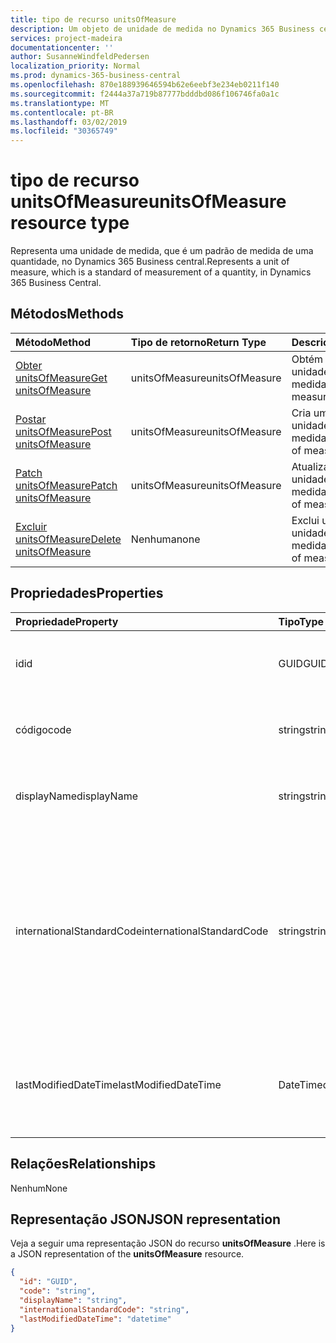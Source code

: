 ```yaml
---
title: tipo de recurso unitsOfMeasure
description: Um objeto de unidade de medida no Dynamics 365 Business central.
services: project-madeira
documentationcenter: ''
author: SusanneWindfeldPedersen
localization_priority: Normal
ms.prod: dynamics-365-business-central
ms.openlocfilehash: 870e188939646594b62e6eebf3e234eb0211f140
ms.sourcegitcommit: f2444a37a719b87777bdddbd086f106746fa0a1c
ms.translationtype: MT
ms.contentlocale: pt-BR
ms.lasthandoff: 03/02/2019
ms.locfileid: "30365749"
---
```

# <a name="unitsofmeasure-resource-type"></a><span data-ttu-id="f89b6-103">tipo de recurso unitsOfMeasure</span><span class="sxs-lookup"><span data-stu-id="f89b6-103">unitsOfMeasure resource type</span></span>
<span data-ttu-id="f89b6-104">Representa uma unidade de medida, que é um padrão de medida de uma quantidade, no Dynamics 365 Business central.</span><span class="sxs-lookup"><span data-stu-id="f89b6-104">Represents a unit of measure, which is a standard of measurement of a quantity, in Dynamics 365 Business Central.</span></span>

## <a name="methods"></a><span data-ttu-id="f89b6-105">Métodos</span><span class="sxs-lookup"><span data-stu-id="f89b6-105">Methods</span></span>

| <span data-ttu-id="f89b6-106">Método</span><span class="sxs-lookup"><span data-stu-id="f89b6-106">Method</span></span>       | <span data-ttu-id="f89b6-107">Tipo de retorno</span><span class="sxs-lookup"><span data-stu-id="f89b6-107">Return Type</span></span>  |<span data-ttu-id="f89b6-108">Descrição</span><span class="sxs-lookup"><span data-stu-id="f89b6-108">Description</span></span>|
|:---------------|:--------|:----------|
|[<span data-ttu-id="f89b6-109">Obter unitsOfMeasure</span><span class="sxs-lookup"><span data-stu-id="f89b6-109">Get unitsOfMeasure</span></span>](../api/dynamics-unitsofmeasure-get.md)|<span data-ttu-id="f89b6-110">unitsOfMeasure</span><span class="sxs-lookup"><span data-stu-id="f89b6-110">unitsOfMeasure</span></span>|<span data-ttu-id="f89b6-111">Obtém um objeto de unidade de medida.</span><span class="sxs-lookup"><span data-stu-id="f89b6-111">Gets a unit of measure object.</span></span>|
|[<span data-ttu-id="f89b6-112">Postar unitsOfMeasure</span><span class="sxs-lookup"><span data-stu-id="f89b6-112">Post unitsOfMeasure</span></span>](../api/dynamics-create-unitsofmeasure.md)|<span data-ttu-id="f89b6-113">unitsOfMeasure</span><span class="sxs-lookup"><span data-stu-id="f89b6-113">unitsOfMeasure</span></span>|<span data-ttu-id="f89b6-114">Cria um objeto de unidade de medida.</span><span class="sxs-lookup"><span data-stu-id="f89b6-114">Creates a unit of measure object.</span></span>|
|[<span data-ttu-id="f89b6-115">Patch unitsOfMeasure</span><span class="sxs-lookup"><span data-stu-id="f89b6-115">Patch unitsOfMeasure</span></span>](../api/dynamics-unitsofmeasure-update.md)|<span data-ttu-id="f89b6-116">unitsOfMeasure</span><span class="sxs-lookup"><span data-stu-id="f89b6-116">unitsOfMeasure</span></span>|<span data-ttu-id="f89b6-117">Atualiza um objeto de unidade de medida.</span><span class="sxs-lookup"><span data-stu-id="f89b6-117">Updates a unit of measure object.</span></span>|
|[<span data-ttu-id="f89b6-118">Excluir unitsOfMeasure</span><span class="sxs-lookup"><span data-stu-id="f89b6-118">Delete unitsOfMeasure</span></span>](../api/dynamics-unitsofmeasure-delete.md)|<span data-ttu-id="f89b6-119">Nenhuma</span><span class="sxs-lookup"><span data-stu-id="f89b6-119">none</span></span>|<span data-ttu-id="f89b6-120">Exclui um objeto de unidade de medida.</span><span class="sxs-lookup"><span data-stu-id="f89b6-120">Deletes a unit of measure object.</span></span>|

## <a name="properties"></a><span data-ttu-id="f89b6-121">Propriedades</span><span class="sxs-lookup"><span data-stu-id="f89b6-121">Properties</span></span>
| <span data-ttu-id="f89b6-122">Propriedade</span><span class="sxs-lookup"><span data-stu-id="f89b6-122">Property</span></span>     | <span data-ttu-id="f89b6-123">Tipo</span><span class="sxs-lookup"><span data-stu-id="f89b6-123">Type</span></span>   |<span data-ttu-id="f89b6-124">Descrição</span><span class="sxs-lookup"><span data-stu-id="f89b6-124">Description</span></span>|
|:---------------|:--------|:----------|
|<span data-ttu-id="f89b6-125">id</span><span class="sxs-lookup"><span data-stu-id="f89b6-125">id</span></span>|<span data-ttu-id="f89b6-126">GUID</span><span class="sxs-lookup"><span data-stu-id="f89b6-126">GUID</span></span>|<span data-ttu-id="f89b6-127">A ID exclusiva do unitsOfMeasure.</span><span class="sxs-lookup"><span data-stu-id="f89b6-127">The unique ID of the unitsOfMeasure.</span></span> <span data-ttu-id="f89b6-128">Não editável.</span><span class="sxs-lookup"><span data-stu-id="f89b6-128">Non-editable.</span></span>|
|<span data-ttu-id="f89b6-129">código</span><span class="sxs-lookup"><span data-stu-id="f89b6-129">code</span></span>|<span data-ttu-id="f89b6-130">string</span><span class="sxs-lookup"><span data-stu-id="f89b6-130">string</span></span>|<span data-ttu-id="f89b6-131">Especifica o código da unidade de medida.</span><span class="sxs-lookup"><span data-stu-id="f89b6-131">Specifies the code for the unit of measure.</span></span>|
|<span data-ttu-id="f89b6-132">displayName</span><span class="sxs-lookup"><span data-stu-id="f89b6-132">displayName</span></span>|<span data-ttu-id="f89b6-133">string</span><span class="sxs-lookup"><span data-stu-id="f89b6-133">string</span></span>|<span data-ttu-id="f89b6-134">Especifica a unidade de nome de exibição da medida.</span><span class="sxs-lookup"><span data-stu-id="f89b6-134">Specifies the unit of measure's display name.</span></span>|
|<span data-ttu-id="f89b6-135">internationalStandardCode</span><span class="sxs-lookup"><span data-stu-id="f89b6-135">internationalStandardCode</span></span>|<span data-ttu-id="f89b6-136">string</span><span class="sxs-lookup"><span data-stu-id="f89b6-136">string</span></span>|<span data-ttu-id="f89b6-137">Especifica a unidade de código de medida expressa de acordo com o padrão UNECE Rec20 em conexão com o envio eletrônico de documentos de vendas.</span><span class="sxs-lookup"><span data-stu-id="f89b6-137">Specifies the unit of measure code expressed according to the UNECE Rec20 standard in connection with electronic sending of sales documents.</span></span>|
|<span data-ttu-id="f89b6-138">lastModifiedDateTime</span><span class="sxs-lookup"><span data-stu-id="f89b6-138">lastModifiedDateTime</span></span>|<span data-ttu-id="f89b6-139">DateTime</span><span class="sxs-lookup"><span data-stu-id="f89b6-139">datetime</span></span>|<span data-ttu-id="f89b6-140">O último DateTime em que a unidade de medida foi modificada.</span><span class="sxs-lookup"><span data-stu-id="f89b6-140">The last datetime the unit of measure was modified.</span></span> <span data-ttu-id="f89b6-141">Somente Leitura.</span><span class="sxs-lookup"><span data-stu-id="f89b6-141">Read-Only.</span></span>|  


## <a name="relationships"></a><span data-ttu-id="f89b6-142">Relações</span><span class="sxs-lookup"><span data-stu-id="f89b6-142">Relationships</span></span>
<span data-ttu-id="f89b6-143">Nenhum</span><span class="sxs-lookup"><span data-stu-id="f89b6-143">None</span></span>

## <a name="json-representation"></a><span data-ttu-id="f89b6-144">Representação JSON</span><span class="sxs-lookup"><span data-stu-id="f89b6-144">JSON representation</span></span>

<span data-ttu-id="f89b6-145">Veja a seguir uma representação JSON do recurso **unitsOfMeasure** .</span><span class="sxs-lookup"><span data-stu-id="f89b6-145">Here is a JSON representation of the **unitsOfMeasure** resource.</span></span>

```json
{
  "id": "GUID",
  "code": "string",
  "displayName": "string",
  "internationalStandardCode": "string",
  "lastModifiedDateTime": "datetime"
}

```
